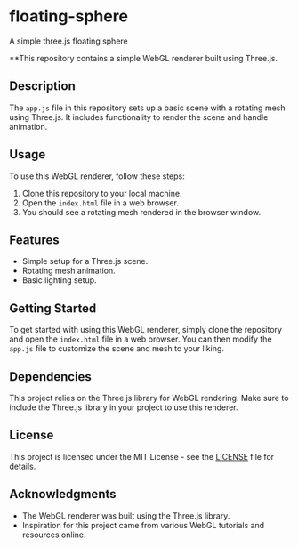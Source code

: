 # floating-sphere
A simple three.js floating sphere

**This repository contains a simple WebGL renderer built using Three.js.

## Description

The `app.js` file in this repository sets up a basic scene with a rotating mesh using Three.js. It includes functionality to render the scene and handle animation.

## Usage

To use this WebGL renderer, follow these steps:

1. Clone this repository to your local machine.
2. Open the `index.html` file in a web browser.
3. You should see a rotating mesh rendered in the browser window.

## Features

- Simple setup for a Three.js scene.
- Rotating mesh animation.
- Basic lighting setup.

## Getting Started

To get started with using this WebGL renderer, simply clone the repository and open the `index.html` file in a web browser. You can then modify the `app.js` file to customize the scene and mesh to your liking.

## Dependencies

This project relies on the Three.js library for WebGL rendering. Make sure to include the Three.js library in your project to use this renderer.

## License

This project is licensed under the MIT License - see the [LICENSE](LICENSE) file for details.

## Acknowledgments

- The WebGL renderer was built using the Three.js library.
- Inspiration for this project came from various WebGL tutorials and resources online.
